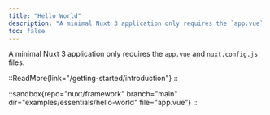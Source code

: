 ```yaml
---
title: "Hello World"
description: "A minimal Nuxt 3 application only requires the `app.vue` and `nuxt.config.js` files."
toc: false
---
```


A minimal Nuxt 3 application only requires the `app.vue` and `nuxt.config.js` files.

::ReadMore{link="/getting-started/introduction"}
::

::sandbox{repo="nuxt/framework" branch="main" dir="examples/essentials/hello-world" file="app.vue"}
::
